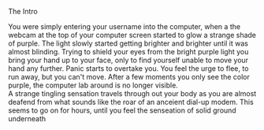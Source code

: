 The Intro

 You were simply entering your username into the computer, when a the webcam at the top of your computer screen started to glow a strange shade of purple.  The light slowly started getting brighter and brighter until it was almost blinding.  Trying to shield your eyes from the bright purple light you bring your hand up to your face, only to find yourself unable to move your hand any further.  Panic starts to overtake you.  You feel the urge to flee, to run away, but you can't move. After a few moments you only see the color purple, the computer lab around is no longer visible.  
  A strange tingling sensation travels through out your body as you are almost deafend from what sounds like the roar of an anceient dial-up modem. This seems to go on for hours, until you feel the senseation of solid ground underneath
